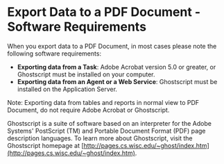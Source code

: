 # Export Data to a PDF Document - Software Requirements

When you export data to a PDF Document, in most cases please note the following software requirements:

*   **Exporting data from a Task**: Adobe Acrobat version 5.0 or greater, or Ghostscript must be installed on your computer.
*   **Exporting data from an Agent or a Web Service**: Ghostscript must be installed on the Application Server.

Note: Exporting data from tables and reports in normal view to PDF Document, do not require Adobe Acrobat or Ghostscript.

Ghostscript is a suite of software based on an interpreter for the Adobe Systems' PostScript (TM) and Portable Document Format (PDF) page description languages. To learn more about Ghostscript, visit the Ghostscript homepage at [http://pages.cs.wisc.edu/~ghost/index.htm](http://pages.cs.wisc.edu/~ghost/index.htm).